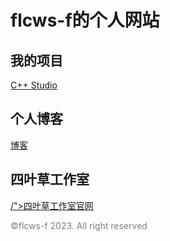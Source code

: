 # flcws-f的个人网站
## 我的项目
<a href="./C++ Studio/index.html">C++ Studio</a><br/>
## 个人博客
<a href="./blog/index.html">博客</a>
## 四叶草工作室
<a href="./flcwsgw/">/">四叶草工作室官网</a>
<p style="color:grey;">©flcws-f 2023. All right reserved</p>
